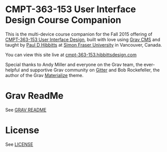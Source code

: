 # CMPT-363-153 User Interface Design Course Companion

This is the multi-device course companion for the Fall 2015 offering of [CMPT-363-153 User Interface Design](https://portal.cs.sfu.ca/portal/outlines/1157-CMPT-363-E100/), built with love using [Grav CMS](http://www.getgrav.org) and taught by [Paul D Hibbitts](http://www.paulhibbitts.com) at [Simon Fraser University](http://www.sfu.ca) in Vancouver, Canada.

You can view this site live at [cmpt-363-153.hibbittsdesign.com](cmpt-363-153.hibbittsdesign.com)

Special thanks to Andy Miller and everyone on the Grav team, the ever-helpful and supportive Grav community on [Gitter](https://gitter.im/getgrav/grav?utm_source=badge&utm_medium=badge&utm_campaign=pr-badge&utm_content=badge) and Bob Rockefeller, the author of the Grav [Materialize](https://github.com/bobrocke/grav-theme-materialize) theme.

# Grav ReadMe

See [GRAV README](GRAVREADME.md)

# License

See [LICENSE](LICENSE)
